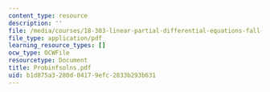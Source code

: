 ```yaml
---
content_type: resource
description: ''
file: /media/courses/18-303-linear-partial-differential-equations-fall-2006/b1d875a3280d04179efc2833b293b631_Probinfsolns.pdf
file_type: application/pdf
learning_resource_types: []
ocw_type: OCWFile
resourcetype: Document
title: Probinfsolns.pdf
uid: b1d875a3-280d-0417-9efc-2833b293b631
---
```

